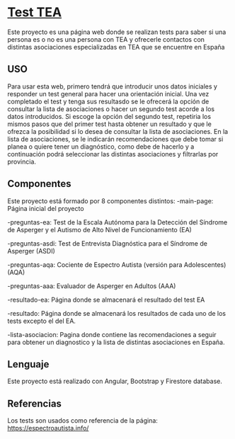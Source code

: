 # [Test TEA](https://aspergertest.vercel.app/)

Este proyecto es una página web donde se realizan tests para saber si una persona es o no es una persona con TEA y ofrecerle contactos con distintas asociaciones especializadas en TEA que se encuentre en España

## USO

Para usar esta web, primero tendrá que introducir unos datos iniciales y responder un test general para hacer una orientación inicial. 
Una vez completado el test y tenga sus resultasdo se le ofrecerá la opción de consultar la lista de asociaciones o hacer un segundo test acorde a los datos introducidos. 
Si escoge la opción del segundo test, repetiria los mismos pasos que del primer test hasta obtener un resultado y que le ofrezca la posibilidad si lo desea de consultar la lista de asociaciones.
En la lista de asociaciones, se le indicarán recomendaciones que debe tomar si planea o quiere tener un diagnóstico, como debe de hacerlo y a continuación podrá seleccionar las distintas asociaciones y filtrarlas por provincia.

## Componentes

Este proyecto está formado por 8 componentes distintos:
-main-page: Página inicial del proyecto

-preguntas-ea: Test de la Escala Autónoma para la Detección del Síndrome de Asperger y el Autismo de Alto Nivel de Funcionamiento (EA)

-preguntas-asdi: Test de Entrevista Diagnóstica para el Síndrome de Asperger (ASDI)

-preguntas-aqa: Cociente de Espectro Autista (versión para Adolescentes) (AQA)

-preguntas-aaa: Evaluador de Asperger en Adultos (AAA)

-resultado-ea: Página donde se almacenará el resultado del test EA

-resultado: Página donde se almacenará los resultados de cada uno de los tests excepto el del EA.

-lista-asociacion: Pagina donde contiene las recomendaciones a seguir para obtener un diagnostico y la lista de distintas asociaciones en España.

## Lenguaje

Este proyecto está realizado con Angular, Bootstrap y Firestore database.


## Referencias
Los tests son usados como referencia de la página: https://espectroautista.info/
